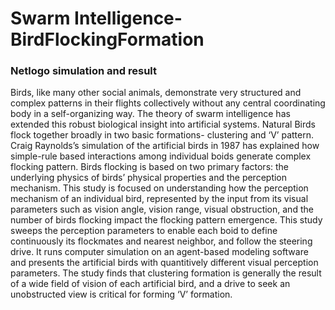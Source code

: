# Swarm Intelligence-BirdFlockingFormation
### Netlogo simulation and result

Birds, like many other social animals, demonstrate very structured and complex patterns in their flights collectively without any central coordinating body in a self-organizing way. The theory of swarm intelligence has extended this robust biological insight into artificial systems. Natural Birds flock together broadly in two basic formations- clustering and ‘V’ pattern. Craig Raynolds’s simulation of the artificial birds in 1987 has explained how simple-rule based interactions among individual boids generate complex flocking pattern. Birds flocking is based on two primary factors: the underlying physics of birds’ physical properties and the perception mechanism. This study is focused on understanding how the perception mechanism of an individual bird, represented by the input from its visual parameters such as vision angle, vision range, visual obstruction, and the number of birds flocking impact the flocking pattern emergence. This study sweeps the perception parameters to enable each boid to define continuously its flockmates and nearest neighbor, and follow the steering drive. It runs computer simulation on an agent-based modeling software and presents the artificial birds with quantitively different visual perception parameters. The study finds that clustering formation is generally the result of a wide field of vision of each artificial bird, and a drive to seek an unobstructed view is critical for forming ‘V’ formation.

